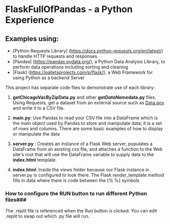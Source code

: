 # FlaskFullOfPandas - a Python Experience
## Examples using:
- [Python Requests Library] (https://docs.python-requests.org/en/latest/) to handle HTTP requests and responses
- [Pandas] (https://pandas.pydata.org/), a Python Data Analysis Library, to perform data operations including sorting and cleaning
- [Flask] (https://palletsprojects.com/p/flask/), a Web Framework for using Python as a backend Server 

This project has separate code files to demonstrate use of each library:

1.  **getChicagoVacByZipData.py** and other **get*DataName*data.py** files. Using Requests, get a dataset from an external source such as [Data.gov](data.gov) and write it to a CSV file. 

2. **main.py**: Use Pandas to read your CSV file into a DataFrame which is the main object used by Pandas to store and manipulate data; it is a set of rows and columns. There are some basic examples of how to display or manipulate the data

3. **server.py** : Creates an instance of a Flask Web server, populates a DataFrame from an existing csv file, and attaches a function to the Web site's root that will use the DataFrame variable to supply data to the **index.html** template.

4. **index.html**: Inside the *views* folder because our Flask instance in server.py is configured to look there. The Flask render_template method fills in data where there is code between the {%  %} symbols 

### How to configure the RUN button to run different Python files###
 The .replit file is referenced when the Run button is clicked. You can edit .replit to swap out which .py file will run.  



